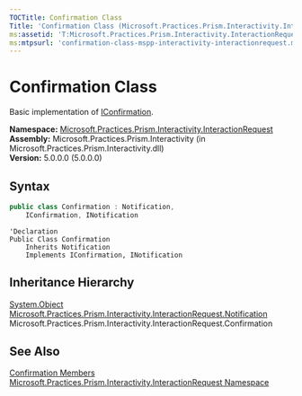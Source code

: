 ```yaml
---
TOCTitle: Confirmation Class
Title: 'Confirmation Class (Microsoft.Practices.Prism.Interactivity.InteractionRequest)'
ms:assetid: 'T:Microsoft.Practices.Prism.Interactivity.InteractionRequest.Confirmation'
ms:mtpsurl: 'confirmation-class-mspp-interactivity-interactionrequest.md'
---
```


# Confirmation Class

Basic implementation of [IConfirmation](/patterns-practices/reference/iconfirmation-interface-mspp-interactivity-interactionrequest).

**Namespace:** [Microsoft.Practices.Prism.Interactivity.InteractionRequest](/patterns-practices/reference/mspp-interactivity-interactionrequest-namespace)  
**Assembly:** Microsoft.Practices.Prism.Interactivity (in Microsoft.Practices.Prism.Interactivity.dll)  
**Version:** 5.0.0.0 (5.0.0.0)

## Syntax

```C#
public class Confirmation : Notification, 
	IConfirmation, INotification
```

```VB
'Declaration
Public Class Confirmation
	Inherits Notification
	Implements IConfirmation, INotification
```

## Inheritance Hierarchy

[System.Object](http://msdn.microsoft.com/en-us/library/e5kfa45b)  
[Microsoft.Practices.Prism.Interactivity.InteractionRequest.Notification](/patterns-practices/reference/notification-class-mspp-interactivity-interactionrequest)  
Microsoft.Practices.Prism.Interactivity.InteractionRequest.Confirmation

## See Also

[Confirmation Members](/patterns-practices/reference/notification-class-mspp-interactivity-interactionrequest)  
[Microsoft.Practices.Prism.Interactivity.InteractionRequest Namespace](/patterns-practices/reference/notification-class-mspp-interactivity-interactionrequest)